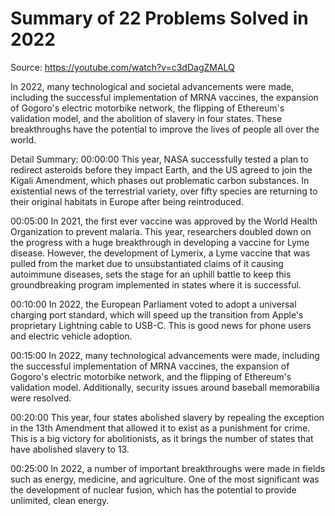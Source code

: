 # Summary of 22 Problems Solved in 2022

Source: https://youtube.com/watch?v=c3dDagZMALQ

In 2022, many technological and societal advancements were made, including the successful implementation of MRNA vaccines, the expansion of Gogoro's electric motorbike network, the flipping of Ethereum's validation model, and the abolition of slavery in four states. These breakthroughs have the potential to improve the lives of people all over the world.

Detail Summary: 
00:00:00
This year, NASA successfully tested a plan to redirect asteroids before they impact Earth, and the US agreed to join the Kigali Amendment, which phases out problematic carbon substances. In existential news of the terrestrial variety, over fifty species are returning to their original habitats in Europe after being reintroduced.

00:05:00
In 2021, the first ever vaccine was approved by the World Health Organization to prevent malaria. This year, researchers doubled down on the progress with a huge breakthrough in developing a vaccine for Lyme disease. However, the development of Lymerix, a Lyme vaccine that was pulled from the market due to unsubstantiated claims of it causing autoimmune diseases, sets the stage for an uphill battle to keep this groundbreaking program implemented in states where it is successful.

00:10:00
In 2022, the European Parliament voted to adopt a universal charging port standard, which will speed up the transition from Apple's proprietary Lightning cable to USB-C. This is good news for phone users and electric vehicle adoption.

00:15:00
In 2022, many technological advancements were made, including the successful implementation of MRNA vaccines, the expansion of Gogoro's electric motorbike network, and the flipping of Ethereum's validation model. Additionally, security issues around baseball memorabilia were resolved.

00:20:00
This year, four states abolished slavery by repealing the exception in the 13th Amendment that allowed it to exist as a punishment for crime. This is a big victory for abolitionists, as it brings the number of states that have abolished slavery to 13.

00:25:00
In 2022, a number of important breakthroughs were made in fields such as energy, medicine, and agriculture. One of the most significant was the development of nuclear fusion, which has the potential to provide unlimited, clean energy.

